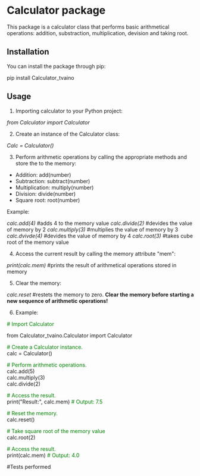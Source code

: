 # Calculator package

This package is a calculator class that performs basic arithmetical operations: addition, substraction, multiplication, devision and taking root.

## Installation

You can install the package through pip:

pip install Calculator_tvaino

## Usage

1. Importing calculator to your Python project:

*from Calculator import Calculator*

2. Create an instance of the Calculator class:

*Calc = Calculator()*

3. Perform arithmetic operations by calling the appropriate methods and store the to the memory:

- Addition: add(number)
- Subtraction: subtract(number)
- Multiplication: multiply(number)
- Division: divide(number)
- Square root: root(number)

Example:

*calc.add(4)* #adds 4 to the memory value
*calc.divide(2)* #devides the value of memory by 2
*calc.multiply(3)* #multiplies the value of memory by 3
*calc.dvivde(4)* #devides the value of memory by 4
*calc.root(3)* #takes cube root of the memory value

4. Access the current result by calling the memory attribute "mem":

*print(calc.mem)* #prints the result of arithmetical operations stored in memory

5. Clear the memory:

*calc.reset* #restets the memory to zero. **Clear the memory before starting a new sequence of arithmetic operations!**

6. Example:

<font color="green">\# Import Calculator</font> 

from Calculator_tvaino.Calculator import Calculator

<font color="green">\# Create a Calculator instance.</font>  
calc = Calculator()

<font color = "green">\# Perform arithmetic operations.</font>  
calc.add(5)  
calc.multiply(3)  
calc.divide(2)  

<font color = "green">\# Access the result.</font>  
print("Result:", calc.mem)  <font color = "green"># Output: 7.5</font>  

<font color = "green">\# Reset the memory.</font>  
calc.reset()  

<font color = "green">\# Take square root of the memory value</font>  
calc.root(2)

<font color = "green">\# Access the result.</font>  
print(calc.mem) <font color = "green">  # Output: 4.0</font>

#Tests performed








